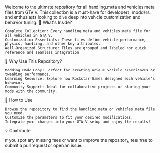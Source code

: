 Welcome to the ultimate repository for all handling.meta and vehicles.meta files from GTA V. This collection is a must-have for developers, modders, and enthusiasts looking to dive deep into vehicle customization and behavior tuning.
🚗 What's Inside?

    Complete Collection: Every handling.meta and vehicles.meta file for all vehicles in GTA V.
    Customization Essentials: These files define vehicle performance, physics, handling, and other key attributes.
    Well-Organized Structure: Files are grouped and labeled for quick reference and seamless integration.

🔧 Why Use This Repository?

    Modding Made Easy: Perfect for creating unique vehicle experiences or tweaking performance.
    Learning Resource: Explore how Rockstar Games designed each vehicle's behavior.
    Community Support: Ideal for collaborative projects or sharing your mods with the community.

📜 How to Use

    Browse the repository to find the handling.meta or vehicles.meta file you need.
    Customize the parameters to fit your desired modifications.
    Integrate your changes into your GTA V setup and enjoy the results!

💡 Contribute

If you spot any missing files or want to improve the repository, feel free to submit a pull request or open an issue.
